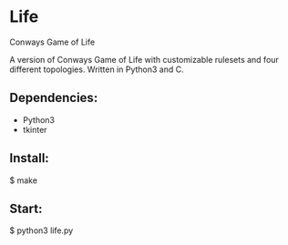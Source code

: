 # Life
Conways Game of Life

A version of Conways Game of Life with customizable rulesets and four different topologies.
Written in Python3 and C.

## Dependencies:
* Python3
* tkinter

## Install:  
$ make  

## Start:  
$ python3 life.py
